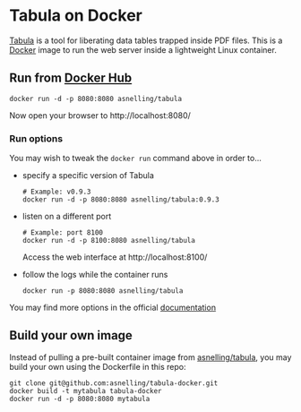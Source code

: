 # Tabula on Docker

[Tabula](http://tabula.technology/) is a tool for liberating data tables trapped inside PDF files. This is a [Docker](https://docker.com) image to run the web server inside a lightweight Linux container.

## Run from [Docker Hub](https://hub.docker.com/)

```
docker run -d -p 8080:8080 asnelling/tabula
```

Now open your browser to http://localhost:8080/

### Run options

You may wish to tweak the `docker run` command above in order to...

- specify a specific version of Tabula

  ```
  # Example: v0.9.3
  docker run -d -p 8080:8080 asnelling/tabula:0.9.3
  ```

- listen on a different port

  ```
  # Example: port 8100
  docker run -d -p 8100:8080 asnelling/tabula
  ```

  Access the web interface at http://localhost:8100/

- follow the logs while the container runs

  ```
  docker run -p 8080:8080 asnelling/tabula
  ```

You may find more options in the official [documentation](https://docs.docker.com/engine/reference/commandline/run/)

## Build your own image

Instead of pulling a pre-built container image from [asnelling/tabula](https://hub.docker.com/r/asnelling/tabula/), you may build your own using the Dockerfile in this repo:

```
git clone git@github.com:asnelling/tabula-docker.git
docker build -t mytabula tabula-docker
docker run -d -p 8080:8080 mytabula
```

